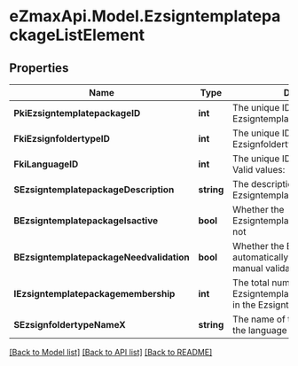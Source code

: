 
# eZmaxApi.Model.EzsigntemplatepackageListElement

## Properties

Name | Type | Description | Notes
------------ | ------------- | ------------- | -------------
**PkiEzsigntemplatepackageID** | **int** | The unique ID of the Ezsigntemplatepackage | 
**FkiEzsignfoldertypeID** | **int** | The unique ID of the Ezsignfoldertype. | 
**FkiLanguageID** | **int** | The unique ID of the Language.  Valid values:  |Value|Description| |-|-| |1|French| |2|English| | 
**SEzsigntemplatepackageDescription** | **string** | The description of the Ezsigntemplatepackage | 
**BEzsigntemplatepackageIsactive** | **bool** | Whether the Ezsigntemplatepackage is active or not | 
**BEzsigntemplatepackageNeedvalidation** | **bool** | Whether the Ezsignbulksend was automatically modified and needs a manual validation | 
**IEzsigntemplatepackagemembership** | **int** | The total number of Ezsigntemplatepackagemembership in the Ezsigntemplatepackage | 
**SEzsignfoldertypeNameX** | **string** | The name of the Ezsignfoldertype in the language of the requester | 

[[Back to Model list]](../README.md#documentation-for-models)
[[Back to API list]](../README.md#documentation-for-api-endpoints)
[[Back to README]](../README.md)

